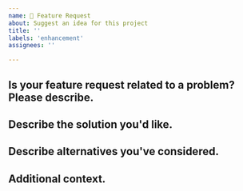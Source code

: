 ```yaml
---
name: 🚀 Feature Request
about: Suggest an idea for this project
title: ''
labels: 'enhancement'
assignees: ''

---
```


<!--
Hi, thanks so much for opening an issue! 🤗

In some cases it can be really helpful to provide a short example of your code.
If so, please wrap these code blocks in backticks, like this:

```swift
*your code goes here*
```

The code will automatically get its syntax highlighted, and doesn't need to be indented 4 spaces to be shown as code.
-->

## Is your feature request related to a problem? Please describe.
<!-- A clear and concise description of what the problem is. Ex. I'm always frustrated when [...] -->


## Describe the solution you'd like.
<!-- A clear and concise description of what you want to happen. -->


## Describe alternatives you've considered.
<!-- A clear and concise description of any alternative solutions or features you've considered. -->


## Additional context.
<!-- Add any other context or screenshots about the feature request here. -->

